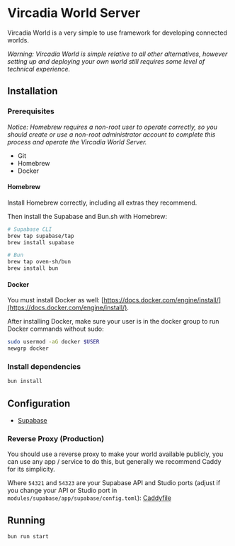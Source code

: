# Vircadia World Server

Vircadia World is a very simple to use framework for developing connected worlds.

*Warning: Vircadia World is simple relative to all other alternatives, however setting up and deploying your own world still requires some level of technical experience.*

## Installation

### Prerequisites

*Notice: Homebrew requires a non-root user to operate correctly, so you should create or use a non-root administrator account to complete this process and operate the Vircadia World Server.*

* Git
* Homebrew
* Docker

#### Homebrew

Install Homebrew correctly, including all extras they recommend.

Then install the Supabase and Bun.sh with Homebrew:

```sh
# Supabase CLI
brew tap supabase/tap
brew install supabase

# Bun
brew tap oven-sh/bun
brew install bun
```

#### Docker

You must install Docker as well: [https://docs.docker.com/engine/install/](https://docs.docker.com/engine/install/).

After installing Docker, make sure your user is in the docker group to run Docker commands without sudo:

```sh
sudo usermod -aG docker $USER
newgrp docker
```

### Install dependencies

```bash
bun install
```

## Configuration

* [Supabase](modules/supabase/README.md)

### Reverse Proxy (Production)

You should use a reverse proxy to make your world available publicly, you can use any app / service to do this, but generally we recommend Caddy for its simplicity.

Where `54321` and `54323` are your Supabase API and Studio ports (adjust if you change your API or Studio port in `modules/supabase/app/supabase/config.toml`): [Caddyfile](modules/caddy/Caddyfile)

## Running

```bash
bun run start
```
